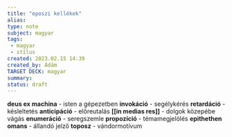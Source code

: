 ```yaml
---
title: "eposzi kellékek"
alias: 
type: note
subject: magyar
tags:
 - magyar
 - stílus
created: 2023.02.15 14:39
created_by: Ádám
TARGET DECK: magyar
summary: 
status: draft 
---
```

**deus ex machina** - isten a gépezetben
**invokáció** - segélykérés
**retardáció** - késleltetés
**anticipáció** - előreutalás
**[[in medias res]]** - dolgok közepébe vágás
**enumeráció** - seregszemle
**propozíció** - témamegjelölés
**epithethen omans** - állandó jelző
**toposz** - vándormotívum 